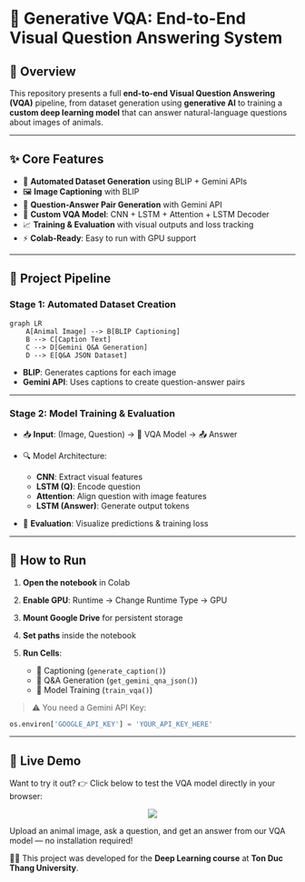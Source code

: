 
# 🧠 Generative VQA: End-to-End Visual Question Answering System

## 🌟 Overview

This repository presents a full **end-to-end Visual Question Answering (VQA)** pipeline, from dataset generation using **generative AI** to training a **custom deep learning model** that can answer natural-language questions about images of animals.

---

## ✨ Core Features

- 🤖 **Automated Dataset Generation** using BLIP + Gemini APIs  
- 🖼️ **Image Captioning** with BLIP  
- 📄 **Question-Answer Pair Generation** with Gemini API  
- 🧠 **Custom VQA Model**: CNN + LSTM + Attention + LSTM Decoder  
- 📈 **Training & Evaluation** with visual outputs and loss tracking  
- ⚡ **Colab-Ready**: Easy to run with GPU support

---

## 🔄 Project Pipeline

### Stage 1: Automated Dataset Creation

```mermaid
graph LR
    A[Animal Image] --> B[BLIP Captioning]
    B --> C[Caption Text]
    C --> D[Gemini Q&A Generation]
    D --> E[Q&A JSON Dataset]
````

* **BLIP**: Generates captions for each image
* **Gemini API**: Uses captions to create question-answer pairs

---

### Stage 2: Model Training & Evaluation

* 📥 **Input**: (Image, Question) → 🧠 VQA Model → 📤 Answer
* 🔍 Model Architecture:

  * **CNN**: Extract visual features
  * **LSTM (Q)**: Encode question
  * **Attention**: Align question with image features
  * **LSTM (Answer)**: Generate output tokens
* 🧪 **Evaluation**: Visualize predictions & training loss

---

## 🚀 How to Run

1. **Open the notebook** in Colab
2. **Enable GPU**: Runtime → Change Runtime Type → GPU
3. **Mount Google Drive** for persistent storage
4. **Set paths** inside the notebook
5. **Run Cells**:

   * 🔸 Captioning (`generate_caption()`)
   * 🔸 Q\&A Generation (`get_gemini_qna_json()`)
   * 🔸 Model Training (`train_vqa()`)

> ⚠️ You need a Gemini API Key:

```python
os.environ['GOOGLE_API_KEY'] = 'YOUR_API_KEY_HERE'
```

---

## 🧪 Live Demo

Want to try it out? 👉 Click below to test the VQA model directly in your browser:

<p align="center">
  <a href="https://huggingface.co/spaces/Tin113/vqa_project">
    <img src="https://img.shields.io/badge/HuggingFace-%F0%9F%A4%97-yellow">
  </a>
</p>

Upload an animal image, ask a question, and get an answer from our VQA model — no installation required!


🧑‍🏫 This project was developed for the **Deep Learning course** at **Ton Duc Thang University**.

